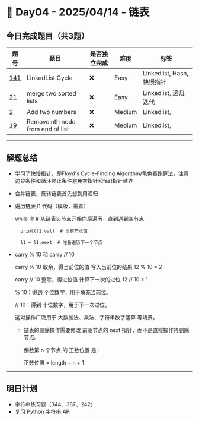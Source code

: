 
# 📅 Day04 - 2025/04/14 - 链表

## 今日完成题目（共3题）

| 题号 | 题目 | 是否独立完成 | 难度 | 标签 |
|------|------|----------------|------|------|
| [141](https://leetcode.cn/problems/linked-list-cycle/description/) | LinkedList Cycle | ❌ | Easy | Linkedlist, Hash, 快慢指针 |
| [21](https://leetcode.cn/problems/merge-two-sorted-lists/description/) |merge two sorted lists| ❌ | Easy | Linkedlist, 递归, 迭代|
| [2](https://leetcode.cn/problems/add-two-numbers/description/) |Add two numbers| ❌ | Medium | Linkedlist, |
| [19](https://leetcode.cn/problems/remove-nth-node-from-end-of-list/) |Remove nth node from end of list| ❌ | Medium | Linkedlist, |


---

## 解题总结

- 学习了快慢指针，即Floyd's Cycle-Finding Algorithm/龟兔赛跑算法，注意边界条件和循环终止条件避免空指针和fast指针越界
- 合并链表，反转链表首先想到用递归
- 遍历链表 l1 代码（模版，需背）

     while l1:  # 从链表头节点开始向后遍历，直到遇到空节点
  
        print(l1.val)  # 当前节点值
  
        l1 = l1.next  # 准备遍历下一个节点
  
- carry % 10 和 carry // 10
  
  carry % 10	取余，得当前位的值	写入当前位的结果	 12 % 10 = 2
  
  carry // 10	整除，得进位值	计算下一次的进位  12 // 10 = 1
  
   % 10：得到 个位数字，用于填充当前位。
  
   // 10：得到 十位数字，用于下一次进位。
  
   这对操作广泛用于 大数加法、乘法、字符串数字运算 等场景。
  - 链表的删除操作需要修改 前驱节点的 next 指针，而不是直接操作待删除节点。
    
    倒数第 n 个节点 的 正数位置 是：

    正数位置 = length − n + 1



---

## 明日计划

- 字符串练习题（344、387、242）
- 复习 Python 字符串 API
